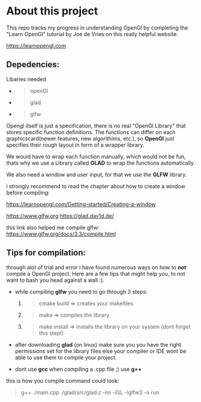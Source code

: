 # About this project

This repo tracks my progress in understanding OpenGl by completing the "Learn OpenGl" tutorial by Joe de Vries on this really helpful website:

https://learnopengl.com


## Depedencies:

Libaries needed 
- > openGl
- > glad
- > glfw

Opengl itself is just a specification, there is no real "OpenGl Library" that stores specific function definitions. The functions can differ on each graphicscard(newer features, new algorithims, etc.), so **OpenGl** just specifies their rough layout in form of a wrapper library.

We would have to wrap each function manually, which would not be fun, thats why we use a Library called **GLAD** to wrap the functions automatically.

We also need a window and user input, for that we use the **GLFW** library.

i strongly recommend to read the chapter about how to create a window before compiling:

https://learnopengl.com/Getting-started/Creating-a-window

https://www.glfw.org
https://glad.dav1d.de/

this link also helped me compile glfw:
https://www.glfw.org/docs/3.3/compile.html

## Tips for compilation:

through alot of trial and error i have found numerous ways on how to **_not_** compile a OpenGl project. Here are a few tips that might help you, to not want to bash you head against a wall :).

- while compiling **glfw** you need to go through 3 steps:
    1. > cmake build => creates your makefiles
    2. > make => compiles the library 
    3. > make install => installs the library on your system (dont forget this step!)

- after downloading **glad** (on linux) make sure you you have the right permissions set for the library files else your compiler or IDE wont be able to use them to compile your project.

- dont use **gcc** when compiling a .cpp file ;) use **g++** 

this is how you compile command could look:

> g++ ./main.cpp ./glad/src/glad.c -lm -lGL -lglfw3 -o run 


